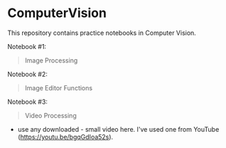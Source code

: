 # ComputerVision
This repository contains practice notebooks in Computer Vision.

Notebook #1:

  > Image Processing

Notebook #2:

  > Image Editor Functions

Notebook #3:

  > Video Processing
* use any downloaded - small video here. I've used one from YouTube (https://youtu.be/bgqGdIoa52s).
